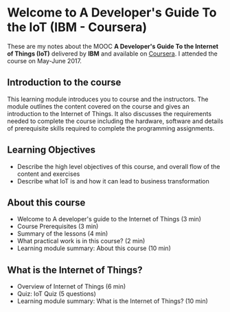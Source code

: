 # Welcome to A Developer's Guide To the IoT  (IBM - Coursera)

These are my notes about the MOOC  **A Developer's Guide To the Internet of Things (IoT)** delivered by **IBM** and available on [Coursera](http://www.coursera.org). I attended the course on May-June 2017. 

## Introduction to the course

This learning module introduces you to course and the instructors. The module outlines the content covered on the course and gives an introduction to the Internet of Things. It also discusses the requirements needed to complete the course including the hardware, software and details of prerequisite skills required to complete the programming assignments.

## Learning Objectives

* Describe the high level objectives of this course, and overall flow of the content and exercises
* Describe what IoT is and how it can lead to business transformation

## About this course

* Welcome to A developer's guide to the Internet of Things (3 min)
* Course Prerequisites (3 min)
* Summary of the lessons (4 min)
* What practical work is in this course? (2 min)
* Learning module summary: About this course (10 min)

## What is the Internet of Things?

* Overview of Internet of Things (6 min)
* Quiz: IoT Quiz (5 questions)
* Learning module summary: What is the Internet of Things? (10 min)